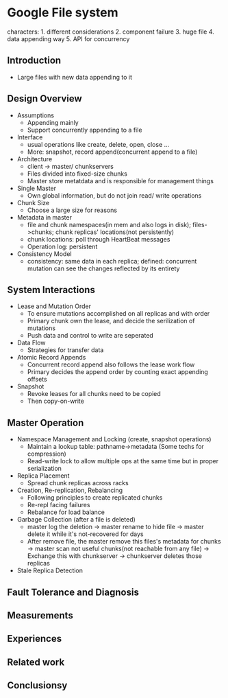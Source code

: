 # Google File system
characters: 1. different considerations 2. component failure 3. huge file 4. data appending way 5. API for concurrency 
## Introduction
* Large files with new data appending to it

## Design Overview
* Assumptions
	* Appending mainly 
	* Support concurrently appending to a file 
* Interface
	* usual operations like create, delete, open, close ... 
	* More: snapshot, record append(concurrent append to a file)
* Architecture
	* client -> master/ chunkservers
	* Files divided into fixed-size chunks 
	* Master store metatdata and is responsible for management things 
* Single Master
	* Own global information, but do not join read/ write operations
* Chunk Size
	* Choose a large size for reasons
* Metadata in master 
	* file and chunk namespaces(in mem and also logs in disk); files->chunks; chunk replicas' locations(not persistently)
	* chunk locations: poll through HeartBeat messages 
	* Operation log: persistent
* Consistency Model 
	* consistency: same data in each replica; defined: concurrent mutation can see the changes reflected by its entirety

## System Interactions
* Lease and Mutation Order
	* To ensure mutations accomplished on all replicas and with order  
	* Primary chunk own the lease, and decide the serilization of mutations
	* Push data and control to write are seperated 
* Data Flow
	* Strategies for transfer data
* Atomic Record Appends
	* Concurrent record append also follows the lease work flow
	* Primary decides the append order by counting exact appending offsets
* Snapshot 
	* Revoke leases for all chunks need to be copied
	* Then copy-on-write

## Master Operation
* Namespace Management and Locking  (create, snapshot operations)
	* Maintain a lookup table: pathname->metadata  (Some techs for compression)
	* Read-write lock  to allow multiple ops at the same time but in proper serialization
* Replica Placement
	* Spread chunk replicas across racks
* Creation, Re-replication, Rebalancing
	* Following principles to create replicated chunks
	* Re-repl facing failures
	* Rebalance for load balance
* Garbage Collection (after a file is deleted)
	* master log the deletion -> master rename to hide file -> master delete it while it's not-recovered for days
	* After remove file, the master remove this files's metadata for chunks -> master scan not useful chunks(not reachable from any file) -> Exchange this with chunkserver -> chunkserver deletes those replicas  
* Stale Replica Detection 

## Fault Tolerance and Diagnosis
## Measurements 
## Experiences
## Related work 
## Conclusionsy
